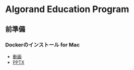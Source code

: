# Algorand Education Program

## 前準備

### Dockerのインストール for Mac

- [動画](https://user-images.githubusercontent.com/3864695/172359935-a7d8d2f4-0593-47de-ba88-fc55d7bd737a.mp4)
- [PPTX](https://github.com/higayasuo/algorand_education_program/files/8852426/1_docker_mac.pptx)
